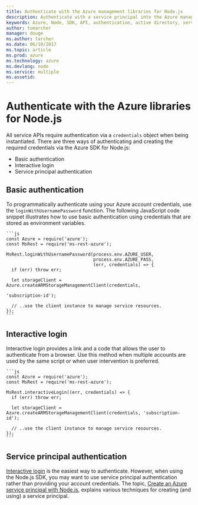 ```yaml
---
title: Authenticate with the Azure management libraries for Node.js
description: Authenticate with a service principal into the Azure management libraries for Node.js
keywords: Azure, Node, SDK, API, authentication, active directory, service principal
author: tomarcher
manager: douge
ms.author: tarcher
ms.date: 06/10/2017
ms.topic: article
ms.prod: azure
ms.technology: azure
ms.devlang: node
ms.service: multiple
ms.assetid: 
---
```



# Authenticate with the Azure libraries for Node.js 

All service APIs require authentication via a `credentials` object when being
instantiated. There are three ways of authenticating and creating the required
credentials via the Azure SDK for Node.js: 

- Basic authentication
- Interactive login
- Service principal authentication

## Basic authentication

To programmatically authenticate using your Azure account credentials, use the `loginWithUsernamePassword` function. The following JavaScript code snippet illustrates how to use basic authentication using credentials that are stored as environment variables. 

	```js
	const Azure = require('azure');
	const MsRest = require('ms-rest-azure');
	
	MsRest.loginWithUsernamePassword(process.env.AZURE_USER, 
                                     process.env.AZURE_PASS, 
                                     (err, credentials) => {
	  if (err) throw err;
	
	  let storageClient = Azure.createARMStorageManagementClient(credentials, 
                                                                 'subscription-id');
	
	  // ..use the client instance to manage service resources.
	});
	```

## Interactive login

Interactive login provides a link and a code that allows the user to
authenticate from a browser. Use this method when multiple accounts are used by
the same script or when user intervention is preferred.

	```js
	const Azure = require('azure');
	const MsRest = require('ms-rest-azure');
	
	MsRest.interactiveLogin((err, credentials) => {
	  if (err) throw err;
	
	  let storageClient = Azure.createARMStorageManagementClient(credentials, 'subscription-id');
	
	  // ..use the client instance to manage service resources.
	});
	```

## Service principal authentication

[Interactive login](#interactive-login) is the easiest way to
authenticate. However, when using the Node.js SDK, you may want
to use service principal authentication rather than providing your account
credentials. The topic, 
[Create an Azure service principal with Node.js](./node-sdk-azure-authenticate-principal.md), 
explains various techniques for creating (and using) a service principal. 